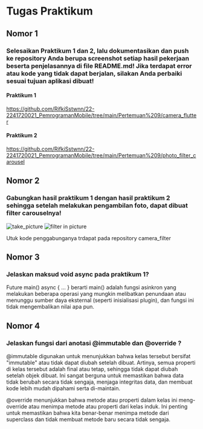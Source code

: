 # Tugas Praktikum

## Nomor 1
### Selesaikan Praktikum 1 dan 2, lalu dokumentasikan dan push ke repository Anda berupa screenshot setiap hasil pekerjaan beserta penjelasannya di file README.md! Jika terdapat error atau kode yang tidak dapat berjalan, silakan Anda perbaiki sesuai tujuan aplikasi dibuat!

#### Praktikum 1 
https://github.com/RifkiSstwnn/22-2241720021_PemrogramanMobile/tree/main/Pertemuan%209/camera_flutter

#### Praktikum 2
https://github.com/RifkiSstwnn/22-2241720021_PemrogramanMobile/tree/main/Pertemuan%209/photo_filter_carousel

## Nomor 2
### Gabungkan hasil praktikum 1 dengan hasil praktikum 2 sehingga setelah melakukan pengambilan foto, dapat dibuat filter carouselnya!
![take_picture](https://github.com/user-attachments/assets/a729b4ca-b820-46ea-9b9e-e9c7c6242687)
![filter in picture](https://github.com/user-attachments/assets/f0f7ff8c-b7c3-4925-8c24-337094d920f1)

Utuk kode penggabunganya trdapat pada repository camera_filter

## Nomor 3
### Jelaskan maksud void async pada praktikum 1?
Future<void> main() async { ... } berarti main() adalah fungsi asinkron yang melakukan beberapa operasi yang mungkin melibatkan penundaan atau menunggu sumber daya eksternal (seperti inisialisasi plugin), dan fungsi ini tidak mengembalikan nilai apa pun.

## Nomor 4
### Jelaskan fungsi dari anotasi @immutable dan @override ?
@immutable digunakan untuk menunjukkan bahwa kelas tersebut bersifat "immutable" atau tidak dapat diubah setelah dibuat. Artinya, semua properti di kelas tersebut adalah final atau tetap, sehingga tidak dapat diubah setelah objek dibuat. Ini sangat berguna untuk memastikan bahwa data tidak berubah secara tidak sengaja, menjaga integritas data, dan membuat kode lebih mudah dipahami serta di-maintain.

@override menunjukkan bahwa metode atau properti dalam kelas ini meng-override atau menimpa metode atau properti dari kelas induk. Ini penting untuk memastikan bahwa kita benar-benar menimpa metode dari superclass dan tidak membuat metode baru secara tidak sengaja.
